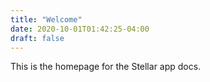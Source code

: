 ```yaml
---
title: "Welcome"
date: 2020-10-01T01:42:25-04:00
draft: false
---
```


This is the homepage for the Stellar app docs.